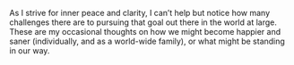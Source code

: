 As I strive for inner peace and clarity, I can’t help but notice how many challenges there are to pursuing that goal out there in the world at large. These are my occasional thoughts on how we might become happier and saner (individually, and as a world-wide family), or what might be standing in our way.
